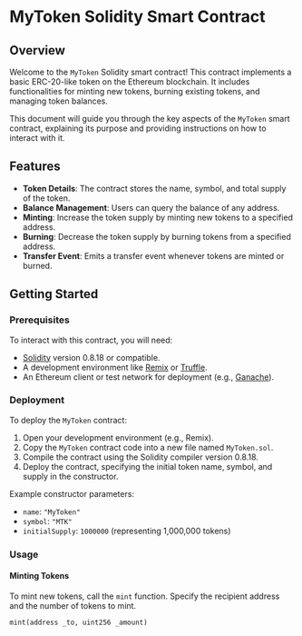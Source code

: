 # MyToken Solidity Smart Contract

## Overview

Welcome to the `MyToken` Solidity smart contract! This contract implements a basic ERC-20-like token on the Ethereum blockchain. It includes functionalities for minting new tokens, burning existing tokens, and managing token balances.

This document will guide you through the key aspects of the `MyToken` smart contract, explaining its purpose and providing instructions on how to interact with it.

## Features

- **Token Details**: The contract stores the name, symbol, and total supply of the token.
- **Balance Management**: Users can query the balance of any address.
- **Minting**: Increase the token supply by minting new tokens to a specified address.
- **Burning**: Decrease the token supply by burning tokens from a specified address.
- **Transfer Event**: Emits a transfer event whenever tokens are minted or burned.

## Getting Started

### Prerequisites

To interact with this contract, you will need:

- [Solidity](https://docs.soliditylang.org/) version 0.8.18 or compatible.
- A development environment like [Remix](https://remix.ethereum.org/) or [Truffle](https://www.trufflesuite.com/truffle).
- An Ethereum client or test network for deployment (e.g., [Ganache](https://www.trufflesuite.com/ganache)).

### Deployment

To deploy the `MyToken` contract:

1. Open your development environment (e.g., Remix).
2. Copy the `MyToken` contract code into a new file named `MyToken.sol`.
3. Compile the contract using the Solidity compiler version 0.8.18.
4. Deploy the contract, specifying the initial token name, symbol, and supply in the constructor.

Example constructor parameters:
- `name`: `"MyToken"`
- `symbol`: `"MTK"`
- `initialSupply`: `1000000` (representing 1,000,000 tokens)

### Usage

#### Minting Tokens

To mint new tokens, call the `mint` function. Specify the recipient address and the number of tokens to mint.

```solidity
mint(address _to, uint256 _amount)
